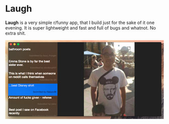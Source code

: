 Laugh
=====
**Laugh** is a very simple r/funny app, that I build just for the sake of it one evening. It is super lightweight and fast and full of bugs and whatnot. No extra shit.


![alt tag](screenshot.png)